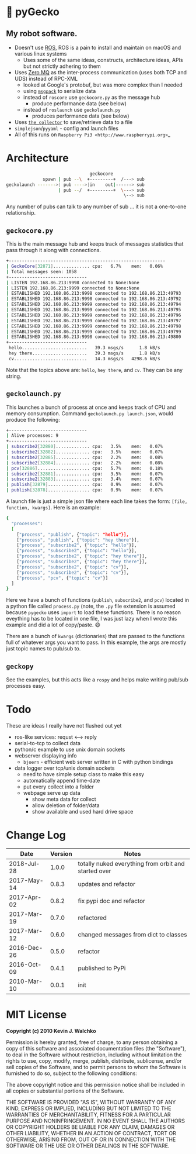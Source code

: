 # :lizard:  pyGecko

## My robot software.

- Doesn't use [ROS](http://ros.org), ROS is a pain to install and maintain
on macOS and various linux systems
    - Uses some of the same ideas, constructs, architecture ideas, APIs but
    not strictly adhering to them
- Uses [Zero MQ](http://http://zeromq.org/) as the inter-process communication
(uses both TCP and UDS) instead of RPC-XML
    - looked at Google's protobuf, but was more complex than I needed
    - using [`msgpack`](https://msgpack.org/index.html) to serialize data
    - instead of `roscore` use `geckocore.py` as the message hub
        - produce performance data (see below)
    - instead of `roslaunch` use `geckolaunch.py`
        - produces performance data (see below)
- Uses [`the_collector`]((https://github.com/MomsFriendlyRobotCompany/the_collector))
to save/retrieve data to a file
- `simplejson`/`pyyaml` - config and launch files
- All of this runs on `Raspberry Pi3 <http://www.raspberrypi.org>`_

# Architecture

```bash
                                geckocore
              spawn | pub --\  +---------+  /---> sub
geckolaunch ------->| pub ---->|in    out|------> sub
                    | pub --/  +---------+  \---> sub
                                             \--> sub
```

Any number of pubs can talk to any number of sub ... it is not a one-to-one relationship.

## `geckocore.py`

This is the main message hub and keeps track of messages statistics that pass
through it along with connections.

```bash
+------------------------------------------------------------
| GeckoCore[32871].............. cpu:   6.7%    mem:   0.06%
| Total messages seen: 1058
+------------------------------
| LISTEN 192.168.86.213:9998 connected to None:None
| LISTEN 192.168.86.213:9999 connected to None:None
| ESTABLISHED 192.168.86.213:9998 connected to 192.168.86.213:49793
| ESTABLISHED 192.168.86.213:9998 connected to 192.168.86.213:49792
| ESTABLISHED 192.168.86.213:9999 connected to 192.168.86.213:49794
| ESTABLISHED 192.168.86.213:9999 connected to 192.168.86.213:49795
| ESTABLISHED 192.168.86.213:9999 connected to 192.168.86.213:49796
| ESTABLISHED 192.168.86.213:9999 connected to 192.168.86.213:49797
| ESTABLISHED 192.168.86.213:9999 connected to 192.168.86.213:49798
| ESTABLISHED 192.168.86.213:9999 connected to 192.168.86.213:49799
| ESTABLISHED 192.168.86.213:9998 connected to 192.168.86.213:49800
+------------------------------
 hello.........................   39.3 msgs/s      1.8 kB/s
 hey there.....................   39.3 msgs/s      1.8 kB/s
 cv............................   14.3 msgs/s   4298.6 kB/s
```

Note that the topics above are: `hello`, `hey there`, and `cv`. They can be any string.

## `geckolaunch.py`

This launches a bunch of process at once and keeps track of CPU and memory
consumption. Command `geckolaunch.py launch.json`, would produce the 
following:

```bash
+------------------------------
| Alive processes: 9
+------------------------------
| subscribe2[32880]............. cpu:   3.5%    mem:   0.07%
| subscribe2[32882]............. cpu:   3.5%    mem:   0.07%
| subscribe2[32885]............. cpu:   2.2%    mem:   0.08%
| subscribe2[32884]............. cpu:   2.2%    mem:   0.08%
| pcv[32886].................... cpu:   5.7%    mem:   0.18%
| subscribe2[32881]............. cpu:   3.5%    mem:   0.07%
| subscribe2[32883]............. cpu:   3.4%    mem:   0.07%
| publish[32879]................ cpu:   0.9%    mem:   0.07%
| publish[32878]................ cpu:   0.9%    mem:   0.07%
```

A launch file is just a simple json file where each line takes the form:
`[file, function, kwargs]`. Here is an example:

```bash
{
  "processes":
  [
    ["process", "publish", {"topic": "hello"}],
    ["process", "publish", {"topic": "hey there"}],
    ["process", "subscribe2", {"topic": "hello"}],
    ["process", "subscribe2", {"topic": "hello"}],
    ["process", "subscribe2", {"topic": "hey there"}],
    ["process", "subscribe2", {"topic": "hey there"}],
    ["process", "subscribe2", {"topic": "cv"}],
    ["process", "subscribe2", {"topic": "cv"}],
    ["process", "pcv", {"topic": "cv"}]
  ]
}
```

Here we have a bunch of functions (`publish`,  `subscribe2`, and `pcv`) located in a 
python file called `process.py` (note, the `.py` file extension is assumed because
`pygecko` uses `import` to load these functions. There is no reason eveything has
to be located in one file, I was just lazy when I wrote this example and did
a lot of copy/paste. :smile:

There are a bunch of `kwargs` (dictionaries) that are passed to the functions full
of whatever args you want to pass. In this example, the args are mostly just
topic names to pub/sub to.

## `geckopy`

See the examples, but this acts like a `rospy` and helps make writing
pub/sub processes easy.

# Todo

These are ideas I really have not flushed out yet

- ros-like services: requst <--> reply
- serial-to-tcp to collect data
- python/c example to use unix domain sockets
- webserver displaying info
    - `bjoern` - efficient web server written in C with python bindings
- data logger over tcp/unix domain sockets
    - need to have simple setup class to make this easy
    - automatically append time-date
    - put every collect into a folder
    - webpage serve up data
        - show meta data for collect
        - allow deletion of folder/data
        - show available and used hard drive space

# Change Log

Date        |Version| Notes
------------|-------|---------------------------------
2018-Jul-28 | 1.0.0 | totally nuked everything from orbit and started over
2017-May-14 | 0.8.3 | updates and refactor
2017-Apr-02 | 0.8.2 | fix pypi doc and refactor
2017-Mar-19 | 0.7.0 | refactored
2017-Mar-12 | 0.6.0 | changed messages from dict to classes
2016-Dec-26 | 0.5.0 | refactor
2016-Oct-09 | 0.4.1 | published to PyPi
2010-Mar-10 | 0.0.1 | init


# MIT License

**Copyright (c) 2010 Kevin J. Walchko**

Permission is hereby granted, free of charge, to any person obtaining a copy of
this software and associated documentation files (the "Software"), to deal in
the Software without restriction, including without limitation the rights to
use, copy, modify, merge, publish, distribute, sublicense, and/or sell copies
of the Software, and to permit persons to whom the Software is furnished to do
so, subject to the following conditions:

The above copyright notice and this permission notice shall be included in all
copies or substantial portions of the Software.

THE SOFTWARE IS PROVIDED "AS IS", WITHOUT WARRANTY OF ANY KIND, EXPRESS OR
IMPLIED, INCLUDING BUT NOT LIMITED TO THE WARRANTIES OF MERCHANTABILITY, FITNESS
FOR A PARTICULAR PURPOSE AND NONINFRINGEMENT. IN NO EVENT SHALL THE AUTHORS OR
COPYRIGHT HOLDERS BE LIABLE FOR ANY CLAIM, DAMAGES OR OTHER LIABILITY, WHETHER
IN AN ACTION OF CONTRACT, TORT OR OTHERWISE, ARISING FROM, OUT OF OR IN
    CONNECTION WITH THE SOFTWARE OR THE USE OR OTHER DEALINGS IN THE SOFTWARE.
